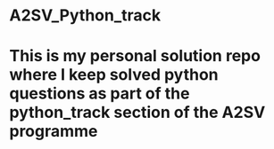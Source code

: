 # A2SV_Python_track
# This is my personal solution repo where I keep solved python questions as part of the python_track section of the A2SV programme 
